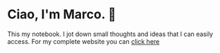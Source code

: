 # Ciao, I'm Marco. 👋

This my notebook. I jot down small thoughts and ideas that I can easily access. For my complete website you can [click
here](https://marcocaldera.com)
